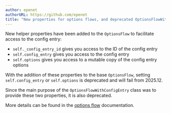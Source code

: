 ```yaml
---
author: epenet
authorURL: https://github.com/epenet
title: "New properties for options flows, and deprecated OptionsFlowWithConfigEntry"
---
```


New helper properties have been added to the `OptionsFlow` to facilitate access to the config entry:
- `self._config_entry_id` gives you access to the ID of the config entry
- `self.config_entry` gives you access to the config entry
- `self.options` gives you access to a mutable copy of the config entry options

With the addition of these properties to the base `OptionsFlow`, setting `self.config_entry` or `self.options` is deprecated and will fail from 2025.12.

Since the main purpose of the `OptionsFlowWithConfigEntry` class was to provide these two properties, it is also deprecated.

More details can be found in the [options flow](/docs/config_entries_options_flow_handler) documentation.
